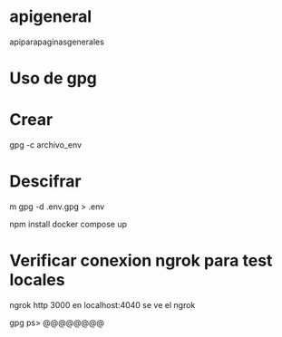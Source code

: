 # apigeneral

apiparapaginasgenerales

# Uso de gpg

# Crear

gpg -c archivo_env

# Descifrar

m
gpg -d .env.gpg > .env

npm install
docker compose up

# Verificar conexion ngrok para test locales

ngrok http 3000
en localhost:4040 se ve el ngrok

gpg ps> @@@@@@@@
